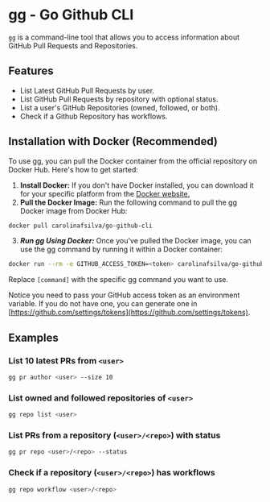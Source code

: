 # gg - Go Github CLI


`gg` is a command-line tool that allows you to access information about GitHub Pull Requests and Repositories.

## Features

- List Latest GitHub Pull Requests by user.
- List GitHub Pull Requests by repository with optional status.
- List a user's GitHub Repositories (owned, followed, or both).
- Check if a Github Repository has workflows.

## Installation with Docker (Recommended)
To use gg, you can pull the Docker container from the official repository on Docker Hub. Here's how to get started:

1. **Install Docker:** If you don't have Docker installed, you can download it for your specific platform from the [Docker website.](https://www.docker.com/get-started/)
2. **Pull the Docker Image:** Run the following command to pull the gg Docker image from Docker Hub:
```bash
docker pull carolinafsilva/go-github-cli
```
3. ***Run gg Using Docker:*** Once you've pulled the Docker image, you can use the gg command by running it within a Docker container:
```bash
docker run --rm -e GITHUB_ACCESS_TOKEN=<token> carolinafsilva/go-github-cli gg [command]
```
Replace `[command]` with the specific gg command you want to use.

Notice you need to pass your GitHub access token as an environment variable. If you do not have one, you can generate one in [https://github.com/settings/tokens](https://github.com/settings/tokens).

## Examples

### List 10 latest PRs from `<user>`
```bash
gg pr author <user> --size 10
```

### List owned and followed repositories of `<user>`
```bash
gg repo list <user>
```

### List PRs from a repository (`<user>/<repo>`) with status
```bash
gg pr repo <user>/<repo> --status
```

### Check if a repository (`<user>/<repo>`) has workflows
```bash
gg repo workflow <user>/<repo>
```
